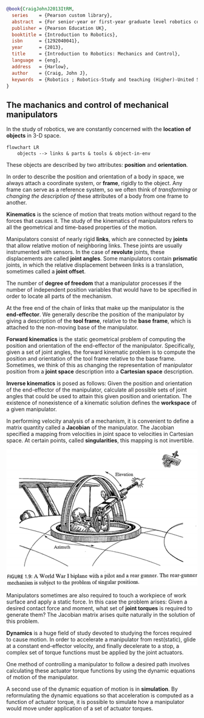 ```bib
@book{CraigJohnJ2013ItRM,
  series    = {Pearson custom library},
  abstract  = {For senior-year or first-year graduate level robotics courses generally taught from the mechanical engineering, electrical engineering, or computer science departments. Since its original publication in 1986, Craig's Introduction to Robotics: Mechanics and Control has been the market's leading textbook used for teaching robotics at the university level. With perhaps one-half of the material from traditional mechanical engineering material, one-fourth control theoretical material, and one-fourth computer science, it covers rigid-body transformations, forward and inverse positional kinematics, velocities and Jacobians of linkages, dynamics, linear control, non-linear control, force control methodologies, mechanical design aspects, and programming of robots.},
  publisher = {Pearson Education UK},
  booktitle = {Introduction to Robotics},
  isbn      = {1292040041},
  year      = {2013},
  title     = {Introduction to Robotics: Mechanics and Control},
  language  = {eng},
  address   = {Harlow},
  author    = {Craig, John J},
  keywords  = {Robotics ; Robotics-Study and teaching (Higher)-United States}
}
```

## The machanics and control of mechanical manipulators

In the study of robotics, we are constantly concerned with the **location of objects** in 3-D space.

```mermaid
flowchart LR
	objects --> links & parts & tools & object-in-env
```

These objects are described by two attributes: **position** and **orientation**.

In order to describe the position and orientation of a body in space, we always attach a coordinate system, or **frame**, rigidly to the object. Any frame can serve as a reference system, so we often think of _transforming_ or _changing the description of_ these attributes of a body from one frame to another.

**Kinematics** is the science of motion that treats motion without regard to the forces that causes it. The study of the kinematics of manipulators refers to all the geometrical and time-based properties of the motion.

Manipulators consist of nearly rigid **links**, which are connected by **joints** that allow relative motion of neighboring links. These joints are usually instrumented with sensors. In the case of **revolute** joints, these displacements are called **joint angles**. Some manipulators contain **prismatic** joints, in which the relative displacement between links is a translation, sometimes called a **joint offset**.

The number of **degree of freedom** that a manipulator processes if the number of independent position variables that would have to be specified in order to locate all parts of the mechanism.

At the free end of the chain of links that make up the manipulator is the **end-effector**. We generally describe the position of the manipulator by giving a description of the **tool frame**, relative to the **base frame**, which is attached to the non-moving base of the manipulator.

**Forward kinematics** is the static geometrical problem of computing the position and orientation of the end-effector of the manipulator. Specifically, given a set of joint angles, the forward kinematic problem is to compute the position and orientation of the tool frame relative to the base frame. Sometimes, we think of this as changing the representation of manipulator position from a **joint space** description into a **Cartesian space** description.

**Inverse kinematics** is posed as follows: Given the position and orientation of the end-effector of the manipulator, calculate all possible sets of joint angles that could be used to attain this given position and orientation. The existence of nonexistence of a kinematic solution defines the **workspace** of a given manipulator.

In performing velocity analysis of a mechanism, it is convenient to define a matrix quantity called a **Jacobian** of the manipulator. The Jacobian specified a mapping from velocities in joint space to velocities in Cartesian space. At certain points, called **singularities**, this mapping is not invertible.

![image-20220105003038769](media/index/image-20220105003038769.png)

Manipulators sometimes are also required to touch a workpiece of work surface and apply a static force. In this case the problem arises: Given a desired contact force and moment, what set of **joint torques** is required to generate them? The Jacobian matrix arises quite naturally in the solution of this problem.

**Dynamics** is a huge field of study devoted to studying the forces required to cause motion. In order to accelerate a manipulator from rest(static), glide at a constant end-effector velocity, and finally decelerate to a stop, a complex set of torque functions must be applied by the joint actuators.

One method of controlling a manipulator to follow a desired path involves calculating these actuator torque functions by using the dynamic equations of motion of the manipulator.

A second use of the dynamic equation of motion is in **simulation**. By reformulating the dynamic equations so that acceleration is computed as a function of actuator torque, it is possible to simulate how a manipulator would move under application of a set of actuator torques.
